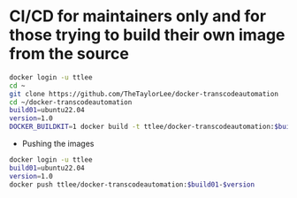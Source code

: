 # CI/CD for maintainers only and for those trying to build their own image from the source
```sh
docker login -u ttlee
cd ~
git clone https://github.com/TheTaylorLee/docker-transcodeautomation
cd ~/docker-transcodeautomation
build01=ubuntu22.04
version=1.0
DOCKER_BUILDKIT=1 docker build -t ttlee/docker-transcodeautomation:$build01-$version .
```

- Pushing the images
```sh
docker login -u ttlee
build01=ubuntu22.04
version=1.0
docker push ttlee/docker-transcodeautomation:$build01-$version
```